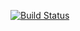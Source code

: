 [![Build Status](https://travis-ci.org/NoFunny/Chessviz.svg?branch=master)](https://travis-ci.org/NoFunny/Chessviz)
